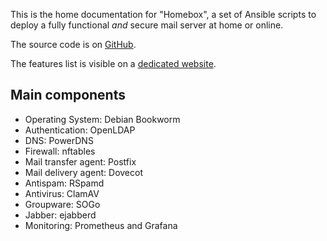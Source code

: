 This is the home documentation for "Homebox", a set of Ansible scripts to deploy a fully functional _and_ secure mail
server at home or online.

The source code is on [GitHub](https://github.com/progmaticltd/homebox).

The features list is visible on a [dedicated website](https://homebox.space).

## Main components

- Operating System: Debian Bookworm
- Authentication: OpenLDAP
- DNS: PowerDNS
- Firewall: nftables
- Mail transfer agent: Postfix
- Mail delivery agent: Dovecot
- Antispam: RSpamd
- Antivirus: ClamAV
- Groupware: SOGo
- Jabber: ejabberd
- Monitoring: Prometheus and Grafana
